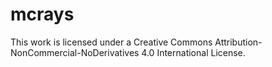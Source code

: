 # mcrays
This work is licensed under a Creative Commons Attribution-NonCommercial-NoDerivatives 4.0 International License.
